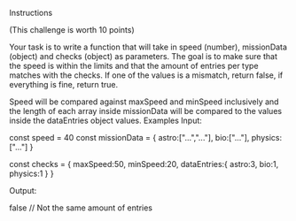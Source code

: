 
Instructions

(This challenge is worth 10 points)

Your task is to write a function that will take in speed (number), missionData (object) and checks (object) as parameters. The goal is to make sure that the speed is within the limits and that the amount of entries per type matches with the checks. If one of the values is a mismatch, return false, if everything is fine, return true.

Speed will be compared against maxSpeed and minSpeed inclusively and the length of each array inside missionData will be compared to the values inside the dataEntries object values.
Examples
Input:


  const speed = 40
  const missionData = {
    astro:["...","..."], 
    bio:["..."], 
    physics:["..."]
  }

  const checks = {
    maxSpeed:50,
    minSpeed:20,
    dataEntries:{
      astro:3,
      bio:1,
      physics:1
    }
  }
    

Output:


  false // Not the same amount of entries
    

